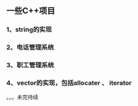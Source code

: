 ## 一些C++项目

### 1、string的实现

### 2、电话管理系统

### 3、职工管理系统

### 4、vector的实现，包括allocater 、 iterator

。。。未完待续
